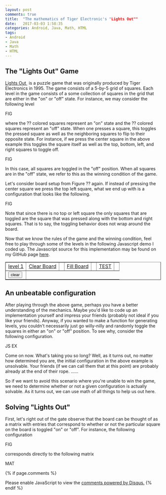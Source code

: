```yaml
---
layout: post
comments: true
title:  "The mathematics of Tiger Electronic's "Lights Out""
date:   2017-03-03 1:58:35
categories: Android, Java, Math, HTML
tags:
- Android
- Java
- Math
- HTML
---
```


<script src="https://cdn.mathjax.org/mathjax/latest/MathJax.js?config=TeX-AMS-MML_HTMLorMML" type="text/javascript"></script>

<script>

    NUM_ROWS = 5;
    NUM_COLS = 5;

    function getXYCoordsFromLight(light) {
        var res = light.split("_");

        var x = parseInt(res[0]);
        var y = parseInt(res[1]);    

        return [x,y]; 
    }

    function getLightFromXYCoords(x, y) {
        return ( x.toString() + "_" + y.toString() );
    }

    function turnLightOff(light) {
        document.lightsform.elements[light].checked = 0;
    }

    function turnLightOn(light) {
        document.lightsform.elements[light].checked = 1;
    }

    function isLightOn(light) {
        return document.lightsform.elements[light].checked == 1;
    }

    function toggleLight(light) {
        if (isLightOn(light)) {
            turnLightOff(light);
        }
        else {
            turnLightOn(light); 
        }
    }

    function clearBoard() {
        for(var x = 0; x < NUM_ROWS; x++) {
            for(var y = 0; y < NUM_COLS; y++) {
                light = x.toString() + "_" + y.toString();            
                turnLightOff(light);
            }
        }
    }

    function fillBoard() {
        for(var x = 0; x < NUM_ROWS; x++) {
            for(var y = 0; y < NUM_COLS; y++) {
                light = x.toString() + "_" + y.toString();            
                turnLightOn(light);
            }
        }
    }

    function isLightOutOfBounds(light) {
        coords = getXYCoordsFromLight(light); 
        var x = coords[0];
        var y = coords[1]; 

        return ( x >= NUM_ROWS || x < 0 || y >= NUM_COLS || y < 0 );   
    }

    function isLightOn(light) {    
        return (document.lightsform.elements[light].checked == 1);
    }

    function lightPressed(light) {
        coords = getXYCoordsFromLight(light);

        var x = coords[0];
        var y = coords[1]; 

        var top = x - 1;
        var bot = x + 1;
        var left = y - 1;
        var right = y + 1; 

        top_y = getLightFromXYCoords(top, y); 
        if ( !isLightOutOfBounds( top_y ) ) {
            toggleLight( top_y );  
        }

        bot_y = getLightFromXYCoords(bot, y); 
        if ( !isLightOutOfBounds(bot_y) ) {
            toggleLight(bot_y); 
        }

        x_left = getLightFromXYCoords(x, left); 
        if ( !isLightOutOfBounds(x_left) ) {
            toggleLight(x_left); 
        }

        x_right = getLightFromXYCoords(x, right); 
        if ( !isLightOutOfBounds(x_right) ) {
            toggleLight(x_right); 
        }

        if (checkVictory()) {
            alert("\nYou Won!!\n");
        }

    }

    function checkVictory() {
        for(var x = 0; x < NUM_ROWS; x++) {
            for(var y = 0; y < NUM_COLS; y++) {
                light = getLightFromXYCoords(x, y);
                if ( isLightOn(light) ) {
                    return false;
                }
            }
        }
        return true;         
    }

    function makeTableHTML() {
        var result = '<table colspec="' + Array(NUM_COLS).join("120") + '" border = 7 ';
        for (var x = 0; x < NUM_ROWS; x++) {
            result += "<tr>";
            for (var y = 0; y < NUM_COLS; y++) {
                result += "<td><input type=checkbox name=" + x.toString() + "_" + y.toString() + " onClick='lightPressed(name)'></td>";  
            }
            result += "</tr>";
        }

        result += "</table>";
        return result;
    }
            
</script>


<script async src="//pagead2.googlesyndication.com/pagead/js/adsbygoogle.js"></script>
<!-- personal_blog -->
<ins class="adsbygoogle"
     style="display:block"
     data-ad-client="ca-pub-7213376997288299"
     data-ad-slot="4540332365"
     data-ad-format="auto"></ins>
<script>
(adsbygoogle = window.adsbygoogle || []).push({});
</script>

## The "Lights Out" Game

<a target="_blank" href="https://www.amazon.com/gp/product/B000UHABZC/ref=as_li_tl?ie=UTF8&camp=1789&creative=9325&creativeASIN=B000UHABZC&linkCode=as2&tag=vprusso-20&linkId=d0ff8f519565f85c341a3fb7aa645226">Lights Out </a><img src="//ir-na.amazon-adsystem.com/e/ir?t=vprusso-20&l=am2&o=1&a=B000UHABZC" width="1" height="1" border="0" alt="" style="border:none !important; margin:0px !important;" /> is a puzzle game that was originally produced by Tiger Electronics in 1995. The game consists of a 5-by-5 grid of squares. Each level in the game consists of a some collection of squares in the grid that are either in the "on" or "off" state. For instance, we may consider the following level

FIG

where the ?? colored squares represent an "on" state and the ?? colored squares represent an "off" state. When one presses a square, this toggles the pressed square as well as the neighboring squares to flip to their opposite state. For instance, if we press the center square in the above example this toggles the square itself as well as the top, bottom, left, and right squares to toggle off. 

FIG

In this case, all squares are toggled in the "off" position. When all squares are in the "off" state, we refer to this as the winning condition of the game. 

Let's consider board setup from Figure ?? again. If instead of pressing the center square we press the top left square, what we end up with is a configuration that looks like the following. 

FIG

Note that since there is no top or left square the only squares that are toggled are the square that was pressed along with the bottom and right squares. That is to say, the toggling behavior does not wrap around the board. 

Now that we know the rules of the game and the winning condition, feel free to play through some of the levels in the following Javascript demo I coded up. The Javascript source for this implementation may be found on my GitHub page <a href="">here</a>.

<body>
    <center>
        <form name=lightsform>
            <script>
                document.write(makeTableHTML());
            </script>
            <table border=1>
                <tr>
                    <td><a href="javascript:level1()">level 1</a></td>
                    <td><a href="javascript:clearBoard()">Clear Board</a><td>
                    <td><a href="javascript:fillBoard()">Fill Board</a><td>
                    <td><a href="javascript:isLightOn('0_0')">TEST</a><td>
                </tr>
                    <td><input type="reset" value="clear"></td>
            </table>            
        </form>
    </center>
</body>

## An unbeatable configuration

After playing through the above game, perhaps you have a better understanding of the mechanics. Maybe you'd like to code up an implementation yourself and impress your friends (probably not ideal if you like your friends). Anyway, if you wanted to make a function for generating levels, you couldn't necessarily just go willy-nilly and randomly toggle the squares in either an "on" or "off" position. To see why, consider the following configuration. 

JS EX

Come on now. What's taking you so long? Well, as it turns out, no matter how determined you are, the initial configuration in the above example is unsolvable. Your friends (if we can call them that at this point) are probably already at the end of their rope.  ......

So if we want to avoid this scenario where you're unable to win the game, we need to determine whether or not a given configuration is actually solvable. As it turns out, we can use math of all things to help us out here.  

## Solving "Lights Out"

First, let's right out of the gate observe that the board can be thought of as a matrix with entries that correspond to whether or not the particular square on the board is toggled "on" or "off". For instance, the following configuration

FIG

corresponds directly to the following matrix 

MAT



{% if page.comments %}
<div id="disqus_thread"></div>
<script>
    /**
     *  RECOMMENDED CONFIGURATION VARIABLES: EDIT AND UNCOMMENT THE SECTION BELOW TO INSERT DYNAMIC VALUES FROM YOUR PLATFORM OR CMS.
     *  LEARN WHY DEFINING THESE VARIABLES IS IMPORTANT: https://disqus.com/admin/universalcode/#configuration-variables
     */
    /*
    var disqus_config = function () {
        this.page.url = http://vprusso.github.io/blog/2015/welcome-to-jekyll/;  // Replace PAGE_URL with your page's canonical URL variable
        this.page.identifier = PAGE_IDENTIFIER; // Replace PAGE_IDENTIFIER with your page's unique identifier variable
    };
    */
    (function() {  // DON'T EDIT BELOW THIS LINE
        var d = document, s = d.createElement('script');
        
        s.src = '//vprusso.disqus.com/embed.js';
        
        s.setAttribute('data-timestamp', +new Date());
        (d.head || d.body).appendChild(s);
    })();
</script>
<noscript>Please enable JavaScript to view the <a href="https://disqus.com/?ref_noscript" rel="nofollow">comments powered by Disqus.</a></noscript>
{% endif %}
